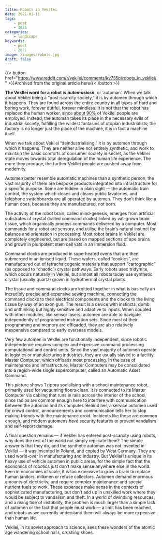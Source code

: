 ```yaml
---
title: Robots in Vekllei
date: 2021-01-11
tags:
    - post
    - 2021
categories:
    - landscape
keywords:
    - post
    - 2021
image: /images/robots.jpg
draft: false
---
```


{{< button href="https://www.reddit.com/r/vekllei/comments/kv755p/robots_in_vekllei/" >}}Archived from the original article here{{< /button >}}

**The Vekllei word for a robot is** ***automasiosn***, or ‘automan’. When we talk about Vekllei being a “post-scarcity society,” it is by automen through which it happens. They are found across the entire country in all types of hard and boring work, forever dutiful, forever mindless. It is not that the robot has replaced the human worker, since [about 90%](https://millmint.net/utopia/vekllei/#employment) of Vekllei people are employed. Instead, the automan takes its place in the necessary evils of industrial society, fulfilling the wildest fantasies of utopian industrialists; the factory is no longer just the place of the machine, it is in fact a machine itself.

When we talk about Vekllei “deindustrialising,” it is by automen through which it happens. They are neither alive nor entirely synthetic, and work to maintain the basic comforts of consumer society in secret, as the Vekllei state moves towards total deregulation of the human life experience. The more they produce, the further Vekllei people are pushed away from modernity.

Automen better resemble automatic machines than a synthetic person; the vast majority of them are bespoke products integrated into infrastructure for a specific purpose. Some are hidden in plain sight — the automatic train control, the system which closes and cleans public lavatories, and telephone switchboards are all operated by automen. They don’t think like a human does, because they are manufactured, not born.

The activity of the robot brain, called mind-genesis, emerges from artificial substrates of crystal (called command clocks) linked by vat-grown brain tissue, which organically process commands delivered by a computer. Most commands for a robot are sensory, and utilise the brain’s natural instinct for balance and orientation in processing. Most robot brains in Vekllei are completely engineered, but are based on mapped sections of ape brains and grown in pluripotent stem cell vats in an immersion fluid.

Command clocks are produced in superheated ovens that are then submerged in an ionised liquid. These wafers, called “cookies”, are manufactured out of tetrachalcogenic materials that support “cartographic” (as opposed to “chaotic”) crystal pathways. Early robots used tridymite, which occurs naturally in Vekllei, but almost all robots today use synthetic crystal (usually quartz) grown in hydrothermal crystal plants.

The tissue and command clocks are knitted together in what is basically an incredibly precise and expensive sewing machine, connecting the command clocks to their electrical components and the clocks to the living tissue by way of an axon gun. The result is a device with instincts, dumb and unthinking but highly sensitive and adaptive to inputs. When coupled with other modules, like sensor lasers, automen are able to navigate independently of programmed instruction sets. Since most of their programming and memory are offloaded, they are also relatively inexpensive compared to early overseas models.

Very few automen in Vekllei are functionally independent, since robotic independence requires complex and expensive command processing computational and control units. Since the vast majority of automen operate in logistics or manufacturing industries, they are usually slaved to a facility Master Computer, which offloads most processing. In the case of maintenance and infrastructure, Master Computers may be consolidated into a region-wide single supercomputer, called an Automatic Asset Command.

This picture shows Tzipora socialising with a school maintenance robot, primarily used for vacuuming floors clean. It is connected to its Master Computer via cabling that runs in rails across the interior of the school, since radios are common enough here to interfere with communication between the automan and its computer. Behind her, a service automen used for crowd control, announcements and communication tells her to stop making friends with the maintenance droid. Incidents like these are common enough, and modern automens have security features to prevent vandalism and self-report damage.

A final question remains — if Vekllei has entered post-scarcity using robots, why does the rest of the world not simply replicate them? The simple answer is that they do, and the synthetic automan was not invented in Vekllei — it was invented in Poland, and copied by West Germany. They are used world-over in manufacturing and industry. But Vekllei is unique in its heavy use of vehicle automen in public areas, for the simple fact that the economics of robotics just don’t make sense anywhere else in the world. Even in economies of scale, it is too expensive to grow a brain to replace human janitors, milkmen or refuse collectors. Automen demand enormous amounts of electricity, and require complex maintenance and special nutrient fuels to work. These expenses make sense in the contexts of sophisticated manufacturing, but don’t add up in unskilled work where they would be subject to vandalism and theft. In a world of dwindling resources and a rising tide of instability, the problem is much larger than a simple lack of automen or the fact that people must work — a limit has been reached, and robots as we currently understand them will always be more expensive than human life.

Vekllei, in its soviet approach to science, sees these wonders of the atomic age wandering school halls, crushing shoes.
